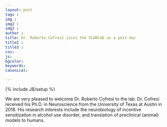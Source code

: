 ```yaml
---
layout: post
tags : 
img : 
img2 : 
img3 : 
author : 
title: Dr. Roberto Cofresí joins the SCANlab as a post-doc
title2 : 
title3 : 
css: 
js: 
bgcolor: 
keywords: 
canonical: 

---
```

{% include JB/setup %}


We are very pleased to welcome Dr. Roberto Cofresí to the lab. Dr. Cofresí received his Ph.D. in Neuroscience from the University of Texas at Austin in 2018. His research interests include the neurobiology of incentive sensitization in alcohol use disorder, and translation of preclinical (animal) models to humans.
